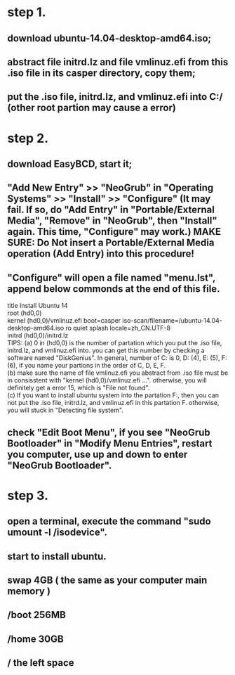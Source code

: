 # step 1.
## download ubuntu-14.04-desktop-amd64.iso; 
## abstract file initrd.lz and file vmlinuz.efi from this .iso file in its casper directory, copy them;
## put the .iso file, initrd.lz, and vmlinuz.efi into C:/ (other root partion may cause a error)

# step 2.
## download EasyBCD, start it;
## "Add New Entry" >> "NeoGrub" in "Operating Systems" >> "Install" >> "Configure" (It may fail. If so, do "Add Entry" in "Portable/External Media", "Remove" in "NeoGrub", then "Install" again. This time, "Configure" may work.) MAKE SURE: Do Not insert a Portable/External Media operation (Add Entry) into this procedure!
## "Configure" will open a file named "menu.lst", append below commonds at the end of this file.  
title Install Ubuntu  14  
root (hd0,0)  
kernel (hd0,0)/vmlinuz.efi boot=casper iso-scan/filename=/ubuntu-14.04-desktop-amd64.iso ro quiet splash locale=zh_CN.UTF-8  
initrd (hd0,0)/initrd.lz  
TIPS: (a) 0 in (hd0,0) is the number of partation which you put the .iso file, initrd.lz, and vmlinuz.efi into. you can get this number by checking a software named "DiskGenius". In general, number of C: is 0, D: (4), E: (5), F: (6), if you name your partions in the order of C, D, E, F.  
(b) make sure the name of file vmlinuz.efi you abstract from .iso file must be in consisstent with "kernel (hd0,0)/vmlinuz.efi ...". otherwise, you will definitely get a error 15, which is "File not found".  
(c) If you want to install ubuntu system into the partation F:, then you can not put the .iso file, initrd.lz, and vmlinuz.efi in this partation F. otherwise, you will stuck in "Detecting file system".  
## check "Edit Boot Menu", if you see "NeoGrub Bootloader" in "Modify Menu Entries", restart you computer, use up and down to enter "NeoGrub Bootloader".  

# step 3.
## open a terminal, execute the command "sudo umount -l /isodevice".
## start to install ubuntu.
## swap 4GB ( the same as your computer main memory )
## /boot 256MB
## /home 30GB
## /     the left space
